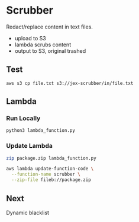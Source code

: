 # Scrubber

Redact/replace content in text files.

* upload to S3
* lambda scrubs content
* output to S3, original trashed


## Test

```
aws s3 cp file.txt s3://jex-scrubber/in/file.txt
```


## Lambda


### Run Locally

```sh
python3 lambda_function.py
```

### Update Lambda

```sh
zip package.zip lambda_function.py

aws lambda update-function-code \
  --function-name scrubber \
  --zip-file fileb://package.zip
```




## Next

Dynamic blacklist
